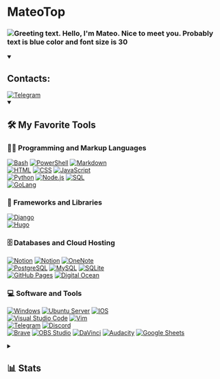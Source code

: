 <h1>MateoTop </h1>

<h3>
  <img 
       src="https://readme-typing-svg.herokuapp.com/?weight=900&size=30&duration=2000&pause=1000&color=36BCF7FF&center=false&width=435&lines=Hello%2C+There!+👋;This+is+Mateo+Top;Nice+to+meet+you" 
       alt="Greeting text. Hello, I'm Mateo. Nice to meet you. Probably text is blue color and font size is 30">
</h3>

<details open>
    <summary><h2>Contacts:</h2></summary>
    <a href="https://t.me/matveyi01">
        <img alt="Telegram" src="https://img.shields.io/badge/My%20Telegram-26A5E4.svg?logo=Telegram&logoColor=white">
    </a>
</details>

<!-- My Favorite Tools -->


<details open> 
  <summary><h2>🛠️ My Favorite Tools</h2></summary>

  <h3>👨‍💻 Programming and Markup Languages</h3>

  <p>
      <a href="#"><img alt="Bash" src="https://img.shields.io/badge/Bash-121011.svg?logo=gnu-bash&logoColor=white"></a>
      <a href="#"><img alt="PowerShell" src="https://img.shields.io/badge/PowerShell-121011.svg?logo=PowerShell&logoColor=white"></a>
      <a href="#"><img alt="Markdown" src="https://img.shields.io/badge/Markdown-000000.svg?logo=markdown&logoColor=white"></a>
      <br>
      <a href="#"><img alt="HTML" src="https://img.shields.io/badge/HTML-E34F26.svg?logo=html5&logoColor=white"></a>
      <a href="#"><img alt="CSS" src="https://img.shields.io/badge/CSS-1572B6.svg?logo=css3&logoColor=white"></a>
      <a href="#"><img alt="JavaScript" src="https://img.shields.io/badge/JavaScript-F7DF1E.svg?logo=javascript&logoColor=black"></a>
      <br>
      <a href="#"><img alt="Python" src="https://img.shields.io/badge/Python-14354C.svg?logo=python&logoColor=white"></a>
      <a href="#"><img alt="Node.js" src="https://img.shields.io/badge/Node.js-43853D.svg?logo=node.js&logoColor=white"></a> 
      <a href="#"><img alt="SQL" src="https://custom-icon-badges.demolab.com/badge/SQL-025E8C.svg?logo=database&logoColor=white"></a>
      <br>
      <a href="#"><img alt="GoLang" src="https://custom-icon-badges.demolab.com/badge/Playing%20with%20Go-00ADD8.svg?logo=Go&logoColor=white"></a>
      <!-- 
      <a href="#"><img alt="C++" src="https://custom-icon-badges.demolab.com/badge/C++-9C033A.svg?logo=cpp2&logoColor=white"></a>
      -->
  </p>

  <h3>🧰 Frameworks and Libraries</h3>

  <p>
    <a href="#"><img alt="Django" src="https://img.shields.io/badge/Django-092E20?logo=Django&logoColor=white"></a>
    <br>
    <a href="#"><img alt="Hugo" src="https://img.shields.io/badge/Playing%20with%20HUGO-FF4088?logo=HUGO&logoColor=white"></a>
    <!-- <a href="#"><img alt="Arduino" src="https://img.shields.io/badge/Arduino-00979D?logo=Arduino&logoColor=white"></a>
    <a href="#"><img alt="Pytest" src="https://img.shields.io/badge/Pytest-0A9EDC.svg?logo=pytest&logoColor=white"></a> -->
  </p>

  <h3>🗄️ Databases and Cloud Hosting</h3>

  <p>
      <a href="#"><img alt="Notion" src="https://img.shields.io/badge/Notion-010101.svg?logo=notion&logoColor=white"></a>
      <a href="#"><img alt="Notion" src="https://img.shields.io/badge/Obsidian-483699.svg?logo=obsidian&logoColor=white"></a>
      <a href="#"><img alt="OneNote" src="https://img.shields.io/badge/OneNote-7719AA.svg?logo=MicrosoftOneNote&logoColor=white"></a>
      <br>
      <a href="#"><img alt="PostgreSQL" src ="https://img.shields.io/badge/PostgreSQL-316192.svg?logo=postgresql&logoColor=white"></a>
      <a href="#"><img alt="MySQL" src="https://img.shields.io/badge/MySQL-4479A1.svg?logo=mysql&logoColor=white"></a>
      <a href="#"><img alt="SQLite" src ="https://img.shields.io/badge/SQLite-003B57.svg?logo=sqlite&logoColor=white"></a>
      <br>
      <a href="#"><img alt="GitHub Pages" src="https://img.shields.io/badge/GitHub%20Pages-222222.svg?logo=GitHub&logoColor=white"></a>
      <a href="#"><img alt="Digital Ocean" src="https://img.shields.io/badge/Digital%20Ocean-0080FF.svg?logo=DigitalOcean&logoColor=white"></a>

  </p>

  <h3>💻 Software and Tools</h3>

  <p>
      <a href="#"><img alt="Windows" src="https://img.shields.io/badge/Windows-0078D4?logo=Windows&logoColor=white"></a>
      <a href="#"><img alt="Ubuntu Server" src="https://img.shields.io/badge/Ubuntu Server-E95420?logo=Ubuntu&logoColor=white"></a>
      <a href="#"><img alt="IOS" src="https://img.shields.io/badge/IOS-000000?logo=Apple&logoColor=white"></a>
      <br>
      <a href="#"><img alt="Visual Studio Code" src="https://img.shields.io/badge/Visual%20Studio%20Code-0078d7.svg?logo=visual-studio-code&logoColor=white"></a>
      <a href="#"><img alt="Vim" src="https://img.shields.io/badge/Vim-019733.svg?logo=Vim&logoColor=white"></a>
      <br>
      <a href="https://t.me/matveyi01"><img alt="Telegram" src="https://img.shields.io/badge/Telegram-26A5E4.svg?logo=Telegram&logoColor=white"></a>
      <a href="#"><img alt="Discord" src="https://img.shields.io/badge/-Discord-5865F2.svg?logo=discord&logoColor=white"></a>
      <br>
      <a href="#"><img alt="Brave" src="https://img.shields.io/badge/-Brave-FB542B?logo=brave&logoColor=white"></a>
      <a href="#"><img alt="OBS Studio" src="https://img.shields.io/badge/OBS-302E31?logo=obs-studio&logoColor=white"></a>
      <a href="#"><img alt="DaVinci" src="https://img.shields.io/badge/DaVinci-302E31?logo=&logoColor=white"></a>
      <a href="#"><img alt="Audacity" src="https://img.shields.io/badge/-Audacity-000000?logo=audacity&logoColor=white"></a>
      <a href="#"><img alt="Google Sheets" src="https://img.shields.io/badge/Sheets-34A853.svg?logo=google%20sheets&logoColor=white"></a>
  </p>

</details>

<!-- Stats -->

<details>
    <summary><h2>📊 Stats<h2></summary>
    <br>
    <h3>👅 Programming Languages from my public GitHub Repos</h3>
    <br>
  <div align=center>
    <img 
      width=325 
      align="center" 
      src="https://github-readme-stats.vercel.app/api/top-langs/?username=mateotop&hide=c%23,powershell,Mathematica,Ruby,Objective-C,Objective-C%2b%2b,Cuda&title_color=61dafb&text_color=ffffff&icon_color=61dafb&bg_color=20232a&langs_count=8&layout=compact&border_color=61dafb&hide_border=true" />
  </div>
  <br><br>
  <div align=center>
    <img 
    align="left" 
    width=390 
    src="https://github-readme-streak-stats.herokuapp.com/?user=mateotop&theme=react&border=61dafb&hide_border=true" alt="zumrudu-anka" />
    &nbsp;
    <img align="right" 
    width=390 
    src="https://github-readme-stats.vercel.app/api?username=mateotop&show_icons=true&theme=react&border_color=61dafb&hide_border=true" />
  </div>
<!--     <br><br><br>
    <br><br><br>
    <br>
  <div align="center">
    <img src="https://github-readme-activity-graph.cyclic.app/graph?username=mateotop&theme=react-dark&bg_color=20232a&hide_border=true" width="100%"/>
  </div> -->


</details>


<!-- 
Links that I used to build this text. 

Animated Title: 
https://readme-typing-svg.herokuapp.com 
This is a web app, made by DenverCoder1
    

Badges&Images:
Site with free nice svg icons: https://simpleicons.org/ 
Badges Generator: https://img.shields.io
Look for nice tutorial how they work together: https://youtu.be/qw3nRdcpZHw

Stats generators: 
https://github.com/anuraghazra/github-readme-stats
https://github.com/denvercoder1/github-readme-streak-stats
https://github.com/Ashutosh00710/github-readme-activity-graph

And also useful resources:
https://rahuldkjain.github.io/gh-profile-readme-generator/


Inspired by:
1. https://github.com/zumrudu-anka/zumrudu-anka/blob/master/README.md
2. https://github.com/DenverCoder1/DenverCoder1/blob/main/README.md

 -->






<!-- This auto-generated template inspires me, that's why it's here and not deleted.
# Hi 👋, I'm mateotop
**mateotop/mateotop** is a ✨ _special_ ✨ repository because its `README.md` (this file) appears on your GitHub profile.

Here are some ideas to get you started:

- 🔭 I’m currently working on ...
- 🌱 I’m currently learning ...
- 👯 I’m looking to collaborate on ...
- 🤔 I’m looking for help with ...
- 💬 Ask me about ...
- 📫 How to reach me: ...
- 😄 Pronouns: ...
- ⚡ Fun fact: ...
-->

